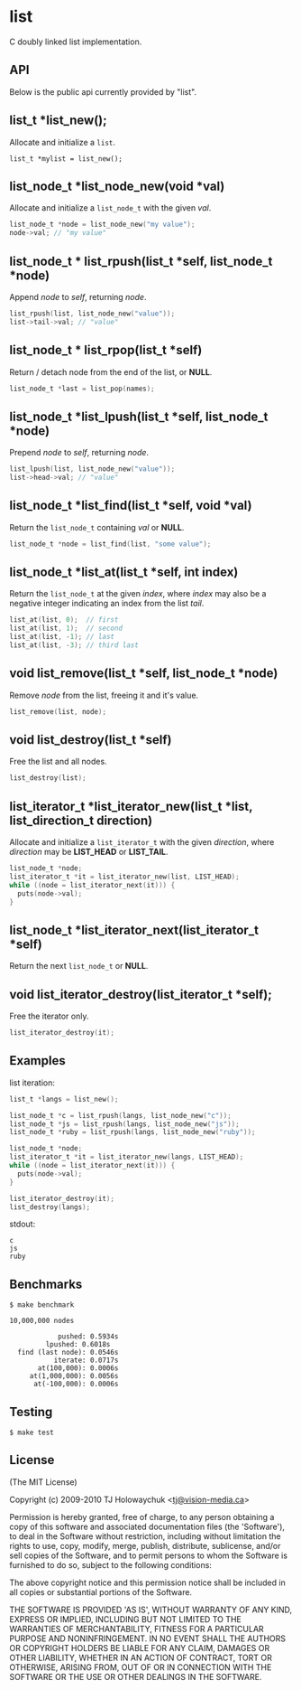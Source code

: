 
# list

 C doubly linked list implementation.

## API

 Below is the public api currently provided by "list".

## list_t *list_new();

 Allocate and initialize a `list`.
 
    list_t *mylist = list_new();

## list_node_t \*list_node_new(void *val)

 Allocate and initialize a `list_node_t` with the given _val_.

```c
list_node_t *node = list_node_new("my value");
node->val; // "my value"
```

## list_node_t \* list_rpush(list_t \*self, list_node_t *node)

 Append _node_ to _self_, returning _node_.
 
```c
list_rpush(list, list_node_new("value"));
list->tail->val; // "value"
```

## list_node_t \* list_rpop(list_t \*self)

  Return / detach node from the end of the list, or __NULL__.

```c
list_node_t *last = list_pop(names);
```

##  list_node_t \*list_lpush(list_t \*self, list_node_t *node)

 Prepend _node_ to _self_, returning _node_.

```c
list_lpush(list, list_node_new("value"));
list->head->val; // "value"
```

## list_node_t \*list_find(list_t \*self, void *val)

 Return the `list_node_t` containing _val_ or __NULL__.

```c
list_node_t *node = list_find(list, "some value");
```

## list_node_t \*list_at(list_t *self, int index)

 Return the `list_node_t` at the given _index_, where _index_
 may also be a negative integer indicating an index from the
 list _tail_.

```c
list_at(list, 0);  // first
list_at(list, 1);  // second
list_at(list, -1); // last
list_at(list, -3); // third last
```

## void list_remove(list_t \*self, list_node_t *node)

  Remove _node_ from the list, freeing it and it's value.

```c
list_remove(list, node);
```

## void list_destroy(list_t *self)

  Free the list and all nodes.

```c
list_destroy(list);
```

## list_iterator_t \*list_iterator_new(list_t *list, list_direction_t direction)

  Allocate and initialize a `list_iterator_t` with the given _direction_,
  where _direction_ may be __LIST_HEAD__ or __LIST_TAIL__.

```c
list_node_t *node;
list_iterator_t *it = list_iterator_new(list, LIST_HEAD);
while ((node = list_iterator_next(it))) {
  puts(node->val);
}
```  

## list_node_t \*list_iterator_next(list_iterator_t *self)

  Return the next `list_node_t` or __NULL__.

## void list_iterator_destroy(list_iterator_t *self);

  Free the iterator only.

```c
list_iterator_destroy(it);
```

## Examples

list iteration:

```c
list_t *langs = list_new();

list_node_t *c = list_rpush(langs, list_node_new("c"));
list_node_t *js = list_rpush(langs, list_node_new("js"));
list_node_t *ruby = list_rpush(langs, list_node_new("ruby"));

list_node_t *node;
list_iterator_t *it = list_iterator_new(langs, LIST_HEAD);
while ((node = list_iterator_next(it))) {
  puts(node->val);
}

list_iterator_destroy(it);
list_destroy(langs);
```

stdout:

    c
    js
    ruby

## Benchmarks

    $ make benchmark

    10,000,000 nodes

                pushed: 0.5934s
             lpushed: 0.6018s
      find (last node): 0.0546s
               iterate: 0.0717s
           at(100,000): 0.0006s
         at(1,000,000): 0.0056s
          at(-100,000): 0.0006s



## Testing

    $ make test

## License 

(The MIT License)

Copyright (c) 2009-2010 TJ Holowaychuk &lt;tj@vision-media.ca&gt;

Permission is hereby granted, free of charge, to any person obtaining
a copy of this software and associated documentation files (the
'Software'), to deal in the Software without restriction, including
without limitation the rights to use, copy, modify, merge, publish,
distribute, sublicense, and/or sell copies of the Software, and to
permit persons to whom the Software is furnished to do so, subject to
the following conditions:

The above copyright notice and this permission notice shall be
included in all copies or substantial portions of the Software.

THE SOFTWARE IS PROVIDED 'AS IS', WITHOUT WARRANTY OF ANY KIND,
EXPRESS OR IMPLIED, INCLUDING BUT NOT LIMITED TO THE WARRANTIES OF
MERCHANTABILITY, FITNESS FOR A PARTICULAR PURPOSE AND NONINFRINGEMENT.
IN NO EVENT SHALL THE AUTHORS OR COPYRIGHT HOLDERS BE LIABLE FOR ANY
CLAIM, DAMAGES OR OTHER LIABILITY, WHETHER IN AN ACTION OF CONTRACT,
TORT OR OTHERWISE, ARISING FROM, OUT OF OR IN CONNECTION WITH THE
SOFTWARE OR THE USE OR OTHER DEALINGS IN THE SOFTWARE.
